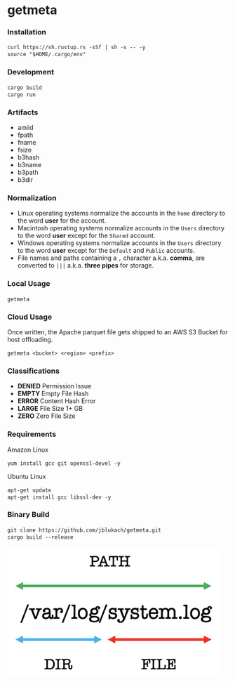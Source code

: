# getmeta

### Installation

```
curl https://sh.rustup.rs -sSf | sh -s -- -y
source "$HOME/.cargo/env"
```

### Development

```
cargo build
cargo run
```

### Artifacts

- amiid
- fpath
- fname
- fsize
- b3hash
- b3name
- b3path
- b3dir

### Normalization

- Linux operating systems normalize the accounts in the ```home``` directory to the word **user** for the account.
- Macintosh operating systems normalize accounts in the ```Users``` directory to the word **user** except for the ```Shared``` account.
- Windows operating systems normalize accounts in the ```Users``` directory to the word **user** except for the ```Default``` and ```Public``` accounts.
- File names and paths containing a ```,``` character a.k.a. **comma**, are converted to ```|||``` a.k.a. **three pipes** for storage.

### Local Usage

```
getmeta
```

### Cloud Usage

Once written, the Apache parquet file gets shipped to an AWS S3 Bucket for host offloading.

```
getmeta <bucket> <region> <prefix>
```

### Classifications

- **DENIED** Permission Issue
- **EMPTY** Empty File Hash
- **ERROR** Content Hash Error
- **LARGE** File Size 1+ GB
- **ZERO** Zero File Size

### Requirements

Amazon Linux

```
yum install gcc git openssl-devel -y
```

Ubuntu Linux

```
apt-get update
apt-get install gcc libssl-dev -y
```

### Binary Build

```
git clone https://github.com/jblukach/getmeta.git
cargo build --release
```

![Meta Information](images/matchmeta.png)
